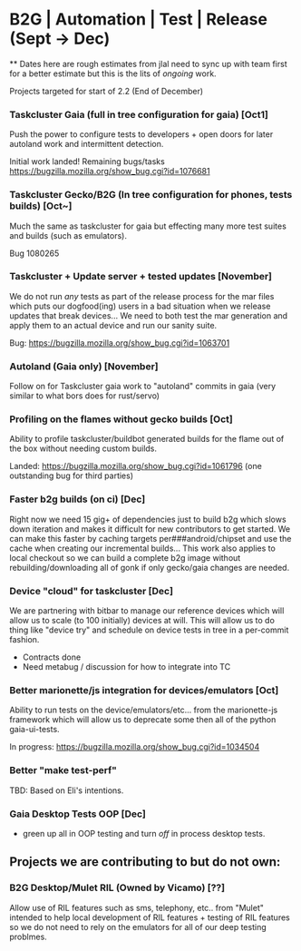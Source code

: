 # B2G | Automation | Test | Release (Sept -> Dec)

** Dates here are rough estimates from jlal need to sync up with team
first for a better estimate but this is the lits of _ongoing_ work.

Projects targeted for start of 2.2 (End of December)

### Taskcluster Gaia (full in tree configuration for gaia) [Oct1]

  Push the power to configure tests to developers + open doors for
  later autoland work and intermittent detection.
  
  Initial work landed! Remaining bugs/tasks https://bugzilla.mozilla.org/show_bug.cgi?id=1076681

### Taskcluster Gecko/B2G (In tree configuration for phones, tests builds) [Oct~]

  Much the same as taskcluster for gaia but effecting many more test
  suites and builds (such as emulators).
  
  Bug 1080265

### Taskcluster + Update server + tested updates [November]

  We do not run _any_ tests as part of the release process for the
  mar files which puts our dogfood(ing) users in a bad situation when
  we release updates that break devices... We need to both test the
  mar generation and apply them to an actual device and run our sanity
  suite.
  
  Bug: https://bugzilla.mozilla.org/show_bug.cgi?id=1063701

### Autoland (Gaia only) [November]

  Follow on for Taskcluster gaia work to "autoland" commits in gaia
  (very similar to what bors does for rust/servo)

### Profiling on the flames without gecko builds [Oct]

  Ability to profile taskcluster/buildbot generated builds for the
  flame out of the box without needing custom builds.
  
  Landed: https://bugzilla.mozilla.org/show_bug.cgi?id=1061796 (one outstanding bug for third parties) 

### Faster b2g builds (on ci) [Dec]

  Right now we need 15 gig+ of dependencies just to build b2g which
  slows down iteration and makes it difficult for new contributors to get
  started. We can make this faster by caching targets per###android/chipset
  and use the cache when creating our incremental builds... This work also
  applies to local checkout so we can build a complete b2g image without
  rebuilding/downloading all of gonk if only gecko/gaia changes are
  needed.

### Device "cloud" for taskcluster [Dec]

  We are partnering with bitbar to manage our reference devices which
  will allow us to scale (to 100 initially) devices at will. This will
  allow us to do thing like "device try" and schedule on device tests in
  tree in a per-commit fashion.
  
  - Contracts done
  - Need metabug / discussion for how to integrate into TC

### Better marionette/js integration for devices/emulators [Oct]

  Ability to run tests on the device/emulators/etc... from the
  marionette-js framework which will allow us to deprecate some then all
  of the python gaia-ui-tests.
  
  In progress: https://bugzilla.mozilla.org/show_bug.cgi?id=1034504

### Better "make test-perf"

  TBD: Based on Eli's intentions.
  
### Gaia Desktop Tests OOP [Dec]

 - green up all in OOP testing and turn _off_ in process desktop tests.

## Projects we are contributing to but do not own:

### B2G Desktop/Mulet RIL (Owned by Vicamo) [??]

  Allow use of RIL features such as sms, telephony, etc.. from
  "Mulet" intended to help local development of RIL features +
  testing of RIL features so we do not need to rely on the emulators for
  all of our deep testing problmes.

